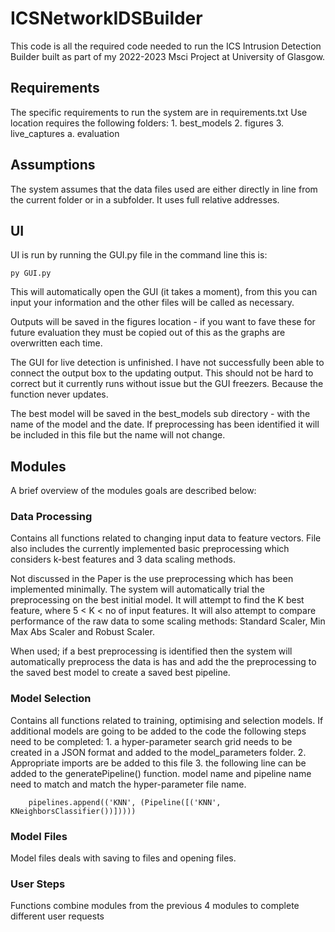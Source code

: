 # ICSNetworkIDSBuilder
This code is all the required code needed to run the ICS Intrusion Detection Builder built as part of my 2022-2023 Msci Project at University of Glasgow. 

## Requirements
The specific requirements to run the system are in requirements.txt
Use location requires the following folders:
	1. best_models
	2. figures
	3. live_captures
		a. evaluation
## Assumptions
The system assumes that the data files used are either directly in line from the current folder or in a subfolder. It uses full relative addresses. 

## UI 
UI is run by running the GUI.py file in the command line this is:
```
py GUI.py
```
This will automatically open the GUI (it takes a moment), from this you can input your information and the other files will be called as necessary. 

Outputs will be saved in the figures location - if you want to fave these for future evaluation they must be copied out of this as the graphs are overwritten each time. 

The GUI for live detection is unfinished. I have not successfully been able to connect the output box to the updating output. This should not be hard to correct but it currently runs without issue but the GUI freezers. Because the function never updates. 

The best model will be saved in the best_models sub directory - with the name of the model and the date. If preprocessing has been identified it will be included in this file but the name will not change. 

## Modules
A brief overview of the modules goals are described below:

### Data Processing 
Contains all functions related to changing input data to feature vectors. File also includes the currently implemented basic preprocessing which considers k-best features and 3 data scaling methods. 

Not discussed in the Paper is the use preprocessing which has been implemented minimally. The system will automatically trial the preprocessing on the best initial model. It will attempt to find the K best feature, where 5 < K < no of input features. It will also attempt to compare performance of the raw data to some scaling methods: Standard Scaler, Min Max Abs Scaler and Robust Scaler.

When used; if a best preprocessing is identified then the system will automatically preprocess the data is has and add the the preprocessing to the saved best model to create a saved best pipeline. 

### Model Selection
Contains all functions related to training, optimising and selection models.
If additional models are going to be added to the code the following steps need to be completed:
	1.  a hyper-parameter search grid needs to be created in a JSON format and added to the model_parameters folder.
	2. Appropriate imports are be added to this file
	3. the following line can be added to the generatePipeline() function.
	model name and pipeline name need to match and match the hyper-parameter file name.
```
	pipelines.append(('KNN', (Pipeline([('KNN', KNeighborsClassifier())]))))
```

### Model Files
Model files deals with saving to files and opening files.

### User Steps
Functions combine modules from the previous 4 modules to complete different user requests
